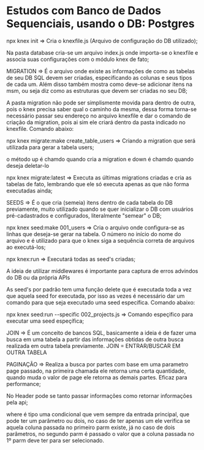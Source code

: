 # Estudos com Banco de Dados Sequenciais, usando o DB: Postgres

npx knex init => Cria o knexfile.js (Arquivo de configuração do DB utilizado);

Na pasta database cria-se um arquivo index.js onde importa-se o knexfile e associa suas configurações com o módulo knex de fato;

MIGRATION => É o arquivo onde existe as informações de como as tabelas de seu DB SQL devem ser criadas, especificando as colunas e seus tipos de cada um. Além disso também mostra como deve-se adicionar itens na msm, ou seja diz como as estruturas que devem ser criadas no seu DB;

A pasta migration não pode ser simplismente movida para dentro de outra, pois o knex precisa saber qual o caminho da mesma, dessa forma torna-se necessário passar seu endereço no arquivo knexfile e dar o comando de criação da migration, pois ai sim ele criará dentro da pasta indicado no knexfile. Comando abaixo:

npx knex migrate:make create_table_users => Criando a migration que será utilizada para gerar a tabela users;

o método up é chamdo quando cria a migration e down é chamdo quando deseja deletar-lo

npx knex migrate:latest => Executa as últimas migrations criadas e cria as tabelas de fato, lembrando que ele só executa apenas as que não forma executadas ainda;

SEEDS => É o que cria (semeia) itens dentro de cada tabela do DB previamente, muito utilizado quando se quer inicializar o DB com usuários pré-cadastrados e configurados, literalmente "semear" o DB;

npx knex seed:make 001_users => Cria o arquivo onde configura-se as linhas que deseja-se gerar na tabela. O número no início do nome do arquivo e é utilizado para que o knex siga a sequência correta de arquivos ao executá-los;

npx knex:run => Executará todas as seed's criadas;

A ideia de utilizar middlewares é importante para captura de erros advindos do DB ou da própria APIs

As seed's por padrão tem uma função delete que é executada toda a vez que aquela seed for executada, por isso as vezes é necessário dar um comando para que seja executado uma seed específica. Comando abaixo:

npx knex seed:run --specific 002_projects.js => Comando espeçifico para executar uma seed espeçífica;

JOIN => É um conceito de bancos SQL, basicamente a ideia é de fazer uma busca em uma tabela a partir das informações obtidas de outra busca realizada em outra tabela previamente. JOIN = ENTRAR/BUSCAR EM OUTRA TABELA

PAGINAÇÃO => Realiza a busca por partes com base em uma parametro page passado, na primeira chamada ele retorna uma certa quantidade, quando muda o valor de page ele retorna as demais partes. Eficaz para performance;

No Header pode se tanto passar informações como retornar informações pela api;

where é tipo uma condicional que vem sempre da entrada principal, que pode ter um parâmetro ou dois, no caso de ter apenas um ele verifica se aquela coluna passada no primeiro parm existe, já no caso de dois parâmetros, no segundo parm é passado o valor que a coluna passada no 1º parm deve ter para ser selecionado.

